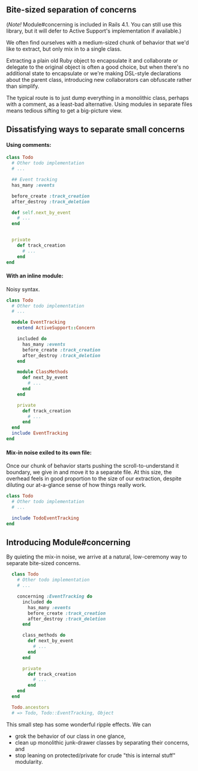 ## Bite-sized separation of concerns

(*Note!* Module#concerning is included in Rails 4.1. You can still use this
library, but it will defer to Active Support's implementation if available.)

We often find ourselves with a medium-sized chunk of behavior that we'd
like to extract, but only mix in to a single class.

Extracting a plain old Ruby object to encapsulate it and collaborate or
delegate to the original object is often a good choice, but when there's
no additional state to encapsulate or we're making DSL-style declarations
about the parent class, introducing new collaborators can obfuscate rather
than simplify.

The typical route is to just dump everything in a monolithic class, perhaps
with a comment, as a least-bad alternative. Using modules in separate files
means tedious sifting to get a big-picture view.

## Dissatisfying ways to separate small concerns

#### Using comments:

```ruby
class Todo
  # Other todo implementation
  # ...

  ## Event tracking
  has_many :events

  before_create :track_creation
  after_destroy :track_deletion

  def self.next_by_event
    # ...
  end


  private
    def track_creation
      # ...
    end
end
```

#### With an inline module:

Noisy syntax.

```ruby
class Todo
  # Other todo implementation
  # ...

  module EventTracking
    extend ActiveSupport::Concern

    included do
      has_many :events
      before_create :track_creation
      after_destroy :track_deletion
    end

    module ClassMethods
      def next_by_event
        # ...
      end
    end

    private
      def track_creation
        # ...
      end
  end
  include EventTracking
end
```

#### Mix-in noise exiled to its own file:

Once our chunk of behavior starts pushing the scroll-to-understand it
boundary, we give in and move it to a separate file. At this size, the
overhead feels in good proportion to the size of our extraction, despite
diluting our at-a-glance sense of how things really work.

```ruby
class Todo
  # Other todo implementation
  # ...

  include TodoEventTracking
end
```

## Introducing Module#concerning

By quieting the mix-in noise, we arrive at a natural, low-ceremony way to
separate bite-sized concerns.

```ruby
  class Todo
    # Other todo implementation
    # ...

    concerning :EventTracking do
      included do
        has_many :events
        before_create :track_creation
        after_destroy :track_deletion
      end

      class_methods do
        def next_by_event
          # ...
        end
      end

      private
        def track_creation
          # ...
        end
    end
  end

  Todo.ancestors
  # => Todo, Todo::EventTracking, Object
```

This small step has some wonderful ripple effects. We can
* grok the behavior of our class in one glance,
* clean up monolithic junk-drawer classes by separating their concerns, and
* stop leaning on protected/private for crude "this is internal stuff" modularity.
